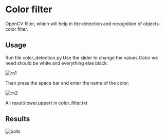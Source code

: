 Color filter
=================
OpenCV filter, which will help in the detection and recognition of objects-color filter.

Usage
------------------
Run  file color_detection.py.Use the slider to change the values.Сolor we need should be white and everything else black:

![rn1](https://user-images.githubusercontent.com/47298384/67521892-6c1e9300-f6b4-11e9-8a60-beaab9bb6fdd.png)

Then press the space bar and enter the name of the color:

![rn2](https://user-images.githubusercontent.com/47298384/67522505-8b69f000-f6b5-11e9-8b2b-8a9be2f2b615.png)

All  result(lower,upper) in color_filter.txt

Results
---------------

![balls](https://user-images.githubusercontent.com/47298384/67522878-38dd0380-f6b6-11e9-955c-e15ed790d0f1.gif)
